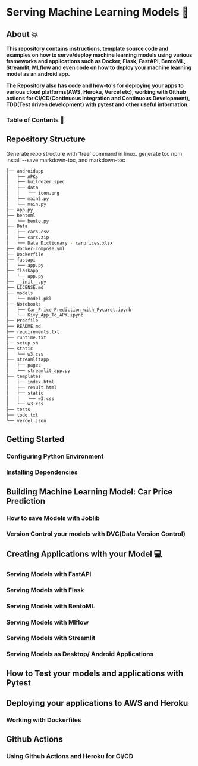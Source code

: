 # Serving Machine Learning Models :robot:


## About :boom:
**This repository contains instructions, template source code and examples on how to serve/deploy machine learning models using various frameworks and applications such as Docker, Flask, FastAPI, BentoML, Streamlit, MLflow and even code on how to deploy your machine learning model as an android app.** 

**The Repository also has code and how-to's for deploying your apps to various cloud platforms(AWS, Heroku, Vercel etc), working with Github actions for CI/CD(Continuous Integration and Continuous Development), TDD(Test driven development) with pytest and other useful information.**

### Table of Contents :book:


## Repository Structure
Generate repo structure with 'tree' command in linux. generate toc  npm install --save markdown-toc, and markdown-toc
```bash
├── androidapp
│   ├── APKs
│   ├── buildozer.spec
│   ├── data
│   │   └── icon.png
│   ├── main2.py
│   └── main.py
├── app.py
├── bentoml
│   └── bento.py
├── Data
│   ├── cars.csv
│   ├── cars.zip
│   └── Data Dictionary - carprices.xlsx
├── docker-compose.yml
├── Dockerfile
├── fastapi
│   └── app.py
├── flaskapp
│   └── app.py
├── __init__.py
├── LICENSE.md
├── models
│   └── model.pkl
├── Notebooks
│   ├── Car_Price_Prediction_with_Pycaret.ipynb
│   └── Kivy_App_To_APK.ipynb
├── Procfile
├── README.md
├── requirements.txt
├── runtime.txt
├── setup.sh
├── static
│   └── w3.css
├── streamlitapp
│   ├── pages
│   └── streamlit_app.py
├── templates
│   ├── index.html
│   ├── result.html
│   ├── static
│   │   └── w3.css
│   └── w3.css
├── tests
├── todo.txt
└── vercel.json
```

## Getting Started
### Configuring Python Environment
### Installing Dependencies

## Building Machine Learning Model: Car Price Prediction
### How to save Models with Joblib
### Version Control your models with DVC(Data Version Control)

## Creating Applications with your Model :computer:
### Serving Models with FastAPI
### Serving Models with Flask
### Serving Models with BentoML
### Serving Models with Mlflow
### Serving Models with Streamlit
### Serving Models as Desktop/ Android Applications

## How to Test your models and applications with Pytest
## Deploying your applications to AWS and Heroku
### Working with Dockerfiles
## Github Actions
### Using Github Actions and Heroku for CI/CD 

